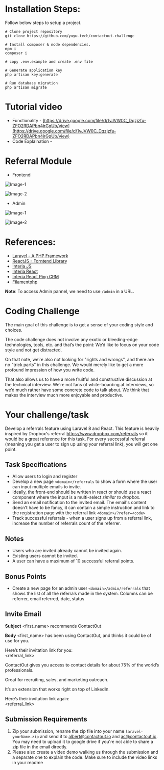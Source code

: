 # Installation Steps:

Follow below steps to setup a project.

    # Clone project repository
    git clone https://github.com/yuyu-tech/contactout-challenge

    # Install composer & node dependencies.
    npm i
    composer i

    # copy .env.example and create .env file

    # Generate application key
    php artisan key:generate

    # Run database migration
    php artisan migrate

# Tutorial video

-   Functionality - [https://drive.google.com/file/d/1vJVW0C_Dqzjzfu-ZFO2RDAPbn4irGpUb/view](https://drive.google.com/file/d/1vJVW0C_Dqzjzfu-ZFO2RDAPbn4irGpUb/view)
-   Code Explaination - []()

# Referral Module

-   Frontend

![Image-1](https://drive.google.com/file/d/1-nqvmBpybU2ILjMS9L80Vj_L_v9Z3Yd5/view?usp=sharing)

![Image-2](https://drive.google.com/file/d/1loOiQCO0YyEdhzB3dXcdJM77hz2edlrD/view?usp=sharing)

-   Admin

![Image-1](https://drive.google.com/file/d/10LQA6sUBeZTGSuMkcbNwUT-YotZraEK0/view?usp=sharing)

![Image-2](https://drive.google.com/file/d/1isl2qT104RAvuimxe7KDiakSCcFFJWHP/view?usp=sharing)

# References:

-   [Laravel - A PHP Framework](https://laravel.com/)
-   [ReactJS - Forntend Library](https://reactjs.org/docs/getting-started.html)
-   [Interia JS](https://inertiajs.com/)
-   [Interia React](https://www.npmjs.com/package/@inertiajs/inertia-react)
-   [Interia React Ping CRM](https://github.com/Landish/pingcrm-react)
-   [Filamentphp](https://filamentphp.com/docs/2.x/admin/installation)

**Note**: To access Admin pannel, we need to use `/admin` in a URL.

# Coding Challenge

The main goal of this challenge is to get a sense of your coding style and choices.

The code challenge does not involve any exotic or bleeding-edge technologies, tools, etc. and that’s the point: We’d like to focus on your code style and not get distracted.

On that note, we’re also not looking for "rights and wrongs", and there are no "trick parts" in this challenge. We would merely like to get a more profound impression of how you write code.

That also allows us to have a more fruitful and constructive discussion at the technical interview. We’re not fans of white-boarding at interviews, so we’d much rather have some concrete code to talk about. We think that makes the interview much more enjoyable and productive.

# Your challenge/task

Develop a referrals feature using Laravel 8 and React. This feature is heavily inspired by Dropbox's referral https://www.dropbox.com/referrals so it would be a great reference for this task. For every successful referral (meaning you get a user to sign up using your referral link), you will get one point.

## Task Specifications

-   Allow users to login and register
-   Develop a new page `<domain>/referrals` to show a form where the user can input multiple emails to invite.
-   Ideally, the front-end should be written in react or should use a react component where the input is a multi-select _similar to dropbox_.
-   Send an email notification to the invited email. The email's content doesn't have to be fancy, it can contain a simple instruction and link to the registration page with the referral link `<domain>/?refer=<code>`
-   Track successful referrals - when a user signs up from a referral link, increase the number of referrals count of the referrer.

## Notes

-   Users who are invited already cannot be invited again.
-   Existing users cannot be invited.
-   A user can have a maximum of 10 successful referral points.

## Bonus Points

-   Create a new page for an admin user `<domain>/admin/referrals` that shows the list of all the referrals made in the system. Columns can be referrer, email referred, date, status

## Invite Email

**Subject**
<first_name> recommends ContactOut

**Body**
<first_name> has been using ContactOut, and thinks it could be of use for you.

Here’s their invitation link for you:  
<referral_link>

ContactOut gives you access to contact details for about 75% of the world’s professionals.

Great for recruiting, sales, and marketing outreach.

It’s an extension that works right on top of LinkedIn.

Here’s their invitation link again:  
<referral_link>

## Submission Requirements

1. Zip your submission, rename the zip file into your name `laravel-yourName.zip` and send it to <a href="mailto:albert@contactout.io">albert@contactout.io</a> and <a href="mailto:ac@contactout.io">ac@contactout.io</a>. You may need to upload it to google drive if you're not able to share a zip file in the email directly.
2. Please also create a video demo walking us through the submission and a separate one to explain the code. Make sure to include the video links in your readme
